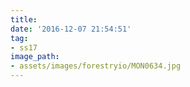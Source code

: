```yaml
---
title: 
date: '2016-12-07 21:54:51'
tag:
- ss17
image_path:
- assets/images/forestryio/MON0634.jpg
---
```

